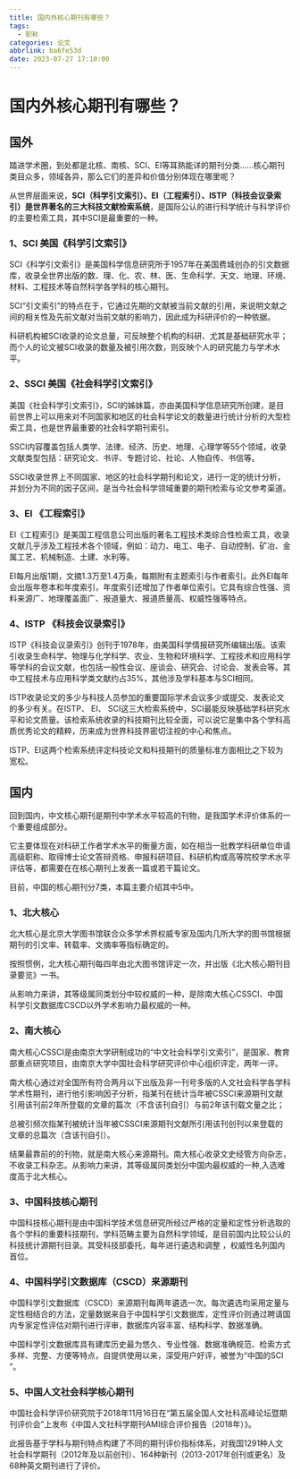 ```yaml
---
title: 国内外核心期刊有哪些？
tags:
  - 职称
categories: 论文
abbrlink: ba6fe53d
date: 2023-07-27 17:10:00
---
```


# 国内外核心期刊有哪些？

## 国外

踏进学术圈，到处都是北核、南核、SCI、EI等耳熟能详的期刊分类……核心期刊类目众多，领域各异，那么它们的差异和价值分别体现在哪里呢？

从世界层面来说，**SCI（科学引文索引）、EI（工程索引）、ISTP（科技会议录索引）是世界著名的三大科技文献检索系统**，是国际公认的进行科学统计与科学评价的主要检索工具，其中SCI是最重要的一种。

### **1、SCI 美国《科学引文索引》**

SCI《科学引文索引》是美国科学信息研究所于1957年在美国费城创办的引文数据库，收录全世界出版的数、理、化、农、林、医、生命科学、天文、地理、环境、材料、工程技术等自然科学各学科的核心期刊。

SCI“引文索引”的特点在于，它通过先期的文献被当前文献的引用，来说明文献之间的相关性及先前文献对当前文献的影响力，因此成为科研评价的一种依据。

科研机构被SCI收录的论文总量，可反映整个机构的科研、尤其是基础研究水平；而个人的论文被SCI收录的数量及被引用次数，则反映个人的研究能力与学术水平。

### **2、SSCI 美国《社会科学引文索引》**

美国《社会科学引文索引》，SCI的姊妹篇，亦由美国科学信息研究所创建，是目前世界上可以用来对不同国家和地区的社会科学论文的数量进行统计分析的大型检索工具，也是世界最重要的社会科学期刊索引。

SSCI内容覆盖包括人类学、法律、经济、历史、地理、心理学等55个领域，收录文献类型包括：研究论文、书评、专题讨论、社论、人物自传、书信等。

SSCI收录世界上不同国家、地区的社会科学期刊和论文，进行一定的统计分析，并划分为不同的因子区间，是当今社会科学领域重要的期刊检索与论文参考渠道。

### **3、EI 《工程索引》**

EI《工程索引》是美国工程信息公司出版的著名工程技术类综合性检索工具，收录文献几乎涉及工程技术各个领域，例如：动力、电工、电子、自动控制、矿冶、金属工艺、机械制造、土建、水利等。

EI每月出版1期，文摘1.3万至1.4万条，每期附有主题索引与作者索引。此外EI每年会出版年卷本和年度索引，年度索引还增加了作者单位索引。它具有综合性强、资料来源广、地理覆盖面广、报道量大、报道质量高、权威性强等特点。

### **4、ISTP 《科技会议录索引》**

ISTP《科技会议录索引》创刊于1978年，由美国科学情报研究所编辑出版。该索引收录生命科学、物理与化学科学、农业、生物和环境科学、工程技术和应用科学等学科的会议文献，也包括一般性会议、座谈会、研究会、讨论会、发表会等。其中工程技术与应用科学类文献约占35%，其他涉及学科基本与SCI相同。

ISTP收录论文的多少与科技人员参加的重要国际学术会议多少或提交、发表论文的多少有关。在ISTP、 EI、 SCI这三大检索系统中，SCI最能反映基础学科研究水平和论文质量。该检索系统收录的科技期刊比较全面，可以说它是集中各个学科高质优秀论文的精粹，历来成为世界科技界密切注视的中心和焦点。

ISTP、EI这两个检索系统评定科技论文和科技期刊的质量标准方面相比之下较为宽松。

## 国内

回到国内，中文核心期刊是期刊中学术水平较高的刊物，是我国学术评价体系的一个重要组成部分。

它主要体现在对科研工作者学术水平的衡量方面，如在相当一批教学科研单位申请高级职称、取得博士论文答辩资格、申报科研项目、科研机构或高等院校学术水平评估等，都需要在在核心期刊上发表一篇或若干篇论文。

目前，中国的核心期刊分7类，本篇主要介绍其中5中。

### **1、北大核心**

北大核心是北京大学图书馆联合众多学术界权威专家及国内几所大学的图书馆根据期刊的引文率、转载率、文摘率等指标确定的。

按照惯例，北大核心期刊每四年由北大图书馆评定一次，并出版《北大核心期刊目录要览》一书。

从影响力来讲，其等级属同类划分中较权威的一种，是除南大核心CSSCI、中国科学引文数据库CSCD以外学术影响力最权威的一种。

### **2、南大核心**

南大核心CSSCI是由南京大学研制成功的“中文社会科学引文索引”，是国家、教育部重点研究项目，由南京大学中国社会科学研究评价中心组织评定，两年一评。

南大核心通过对全国所有符合两月以下出版及非一刊号多版的人文社会科学各学科学术性期刊，进行他引影响因子分析，指某刊在统计当年被CSSCI来源期刊文献引用该刊前2年所登载的文章的篇次（不含该刊自引）与前2年该刊载文量之比；

总被引频次指某刊被统计当年被CSSCI来源期刊文献所引用该刊创刊以来登载的文章的总篇次（含该刊自引）。

结果最靠前的的刊物，就是南大核心来源期刊。南大核心收录文史经管方向杂志，不收录工科杂志。从影响力来讲，其等级属同类划分中国内最权威的一种,入选难度高于北大核心。

### **3、中国科技核心期刊**

中国科技核心期刊是由中国科学技术信息研究所经过严格的定量和定性分析选取的各个学科的重要科技期刊，学科范畴主要为自然科学领域，是目前国内比较公认的科技统计源期刊目录。其受科技部委托，每年进行遴选和调整 ，权威性名列国内首位。

### **4、中国科学引文数据库（CSCD）来源期刊**

中国科学引文数据库（CSCD）来源期刊每两年遴选一次。每次遴选均采用定量与定性相结合的方法，定量数据来自于中国科学引文数据库，定性评价则通过聘请国内专家定性评估对期刊进行评审，数据库内容丰富、结构科学、数据准确。

中国科学引文数据库具有建库历史最为悠久、专业性强、数据准确规范、检索方式多样、完整、方便等特点，自提供使用以来，深受用户好评，被誉为“中国的SCI ”。

### **5、中国人文社会科学核心期刊**

中国社会科学评价研究院于2018年11月16日在“第五届全国人文社科高峰论坛暨期刊评价会”上发布《中国人文社科学期刊AMI综合评价报告（2018年）》。

此报告基于学科与期刊特点构建了不同的期刊评价指标体系，对我国1291种人文社会科学期刊（2012年及以前创刊）、164种新刊（2013-2017年创刊或更名）及68种英文期刊进行了评价。